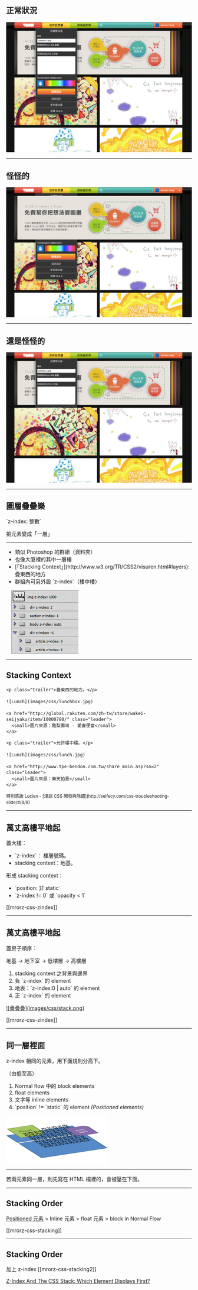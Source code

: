 正常狀況
------

![正常情形](images/css/zindex-normal.jpg)

---

怪怪的
------

![不正常情形1](images/css/zindex-abnormal.jpg)

---


還是怪怪的
------

![不正常情形2](images/css/zindex-abnormal2.jpg)

---

圖層疊疊樂
---------

<p class="leader trailer"> `z-index: 整數` </p>
<p>把元素變成「一層」</p>
<hr>
<div class="fragment">
  <ul style="vertical-align: middle;">
    <li>類似 Photoshop 的群組（資料夾）</li>
    <li>也像大廈裡的其中一層樓</li>
    <li>[「Stacking Context」](http://www.w3.org/TR/CSS2/visuren.html#layers): 疊東西的地方</li>
    <li>群組內可另外設 `z-index`（樓中樓）</li>
  </ul>
  <img src="images/css/ps_zindex.gif" alt="Photoshop 群組類比圖層" style="vertical-align: middle; margin-left: 1em;" />
</div>


---

Stacking Context
----------------

<div class="row">
  <div class="span3">
  
    <p class="trailer">疊東西的地方。</p>
  
    ![Lunch](images/css/lunchbox.jpg)

    <a href="http://global.rakuten.com/zh-tw/store/wakei-seijyaku/item/10000780/" class="leader">
      <small>圖片來源：酪梨壽司 - 愛妻便當</small>
    </a>
  </div>
  <div class="span3">

    <p class="trailer">允許樓中樓。</p>

    ![Lunch](images/css/lunch.jpg)

    <a href="http://www.tpe-bendon.com.tw/share_main.asp?sn=2" class="leader">
      <small>圖片來源：樂天拍賣</small>
    </a>
    
  </div>
</div>

<small>
  特別感謝 Lucien - [淺談 CSS 開發與除錯](http://selfecy.com/css-troubleshooting-slide/#/8/8)
</small>

---

萬丈高樓平地起
------------

<div class="row">
  <div class="span3">
    <p>蓋大樓：</p>
    <ul>
      <li>`z-index`： 樓層號碼。</li>
      <li>stacking context：地基。</li>
    </ul>
  </div>
  <div class="span3">
    <p>形成 stacking context：</p>
    <ul>
      <li>`position: 非 static`</li>
      <li>`z-index != 0` 或 `opacity < 1`</li>
    </ul>
  </div>
</div>

[[mrorz-css-zindex]]

---

萬丈高樓平地起
------------

<div class="leader row">
  <div class="span4">
    <p>蓋房子順序：</p>
    <p>地基 → 地下室 → 低樓層 → 高樓層</p>
    <ol style="vertical-align: middle;">
      <li>stacking context 之背景與邊界</li>
      <li>負 `z-index` 的 element</li>
      <li>地表：`z-index:0 | auto` 的 element</li>
      <li>正 `z-index` 的 element</li>
    </ol>
  </div>
  <div class="span2">
    <a href="http://www.w3.org/TR/css3-box/#stacking" title="Source: CSS basic box model">
      ![疊疊疊](images/css/stack.png)
    </a>
  </div>
</div>

[[mrorz-css-zindex]]

---

同一層裡面
--------

z-index 相同的元素，用下面規則分高下。

（由低至高）

<div class="row">
  <div class="span4">
    <ol>
      <li>Normal flow 中的 block elements</li>
      <li>float elements</li>
      <li>文字等 inline elements</li>
      <li>`position` != `static` 的 element <em>(Positioned elements)</em></li>
    </ol>
  </div>
  <div class="span2">
    <img src="images/css/ground-stacking.png" alt="疊疊" style="vertical-align: middle;">
  </div>
</div>

- - -

若兩元素同一層，則先寫在 HTML 檔裡的，會被壓在下面。
<!--<p class="leader">
  <a href="http://jsfiddle.net/49aV7/">示例1</a>
  <a href="http://jsfiddle.net/49aV7/2">示例2</a>
</p>-->

---

Stacking Order
--------------
<!-- 一步一步說明：http://www.vanseodesign.com/css/css-stack-z-index/ -->
<!-- https://developer.mozilla.org/en-US/docs/CSS/Understanding_z-index -->

<abbr title="position 不為 static（亦即 relative, absolute 或 fix）的元素">Positioned 元素</abbr> > Inline 元素 > float 元素 > block in Normal Flow </p>

[[mrorz-css-stacking]]

---

Stacking Order
---------------
<!-- 一步一步說明：http://www.vanseodesign.com/css/css-stack-z-index/ -->
<!-- https://developer.mozilla.org/en-US/docs/CSS/Understanding_z-index -->
加上 z-index
[[mrorz-css-stacking2]]

[Z-Index And The CSS Stack: Which Element Displays First?](http://www.vanseodesign.com/css/css-stack-z-index/)